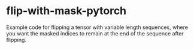 # flip-with-mask-pytorch

Example code for flipping a tensor with variable length sequences, where you want the masked indices to remain at the end of the sequence after flipping.
